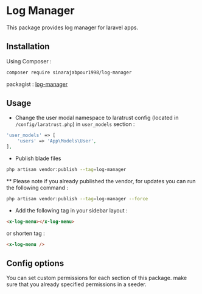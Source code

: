 # Log Manager
This package provides log manager for laravel apps.

## Installation
Using Composer :

```bash
composer require sinarajabpour1998/log-manager
```

packagist : [log-manager](https://packagist.org/packages/sinarajabpour1998/log-manager)

## Usage

* Change the user modal namespace to laratrust config 
  (located in `/config/laratrust.php`) in `user_models` section :

```php
'user_models' => [
    'users' => 'App\Models\User',
],
```

* Publish blade files

```bash
php artisan vendor:publish --tag=log-manager
```

** Please note if you already published the vendor, for updates you can run the 
following command :

```bash
php artisan vendor:publish --tag=log-manager --force
```

* Add the following tag in your sidebar layout :

```html
<x-log-menu></x-log-menu>
```

or shorten tag :

```html
<x-log-menu />
```

## Config options

You can set custom permissions for each section of this package. make sure that you already specified permissions in a seeder.

